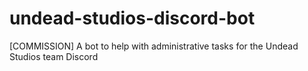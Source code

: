 # undead-studios-discord-bot
[COMMISSION] A bot to help with administrative tasks for the Undead Studios team Discord
